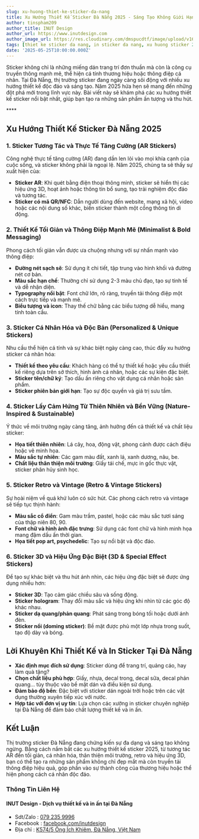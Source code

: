 ```yaml
---
slug: xu-huong-thiet-ke-sticker-da-nang
title: Xu Hướng Thiết Kế Sticker Đà Nẵng 2025 - Sáng Tạo Không Giới Hạn
author: tinspham209
author_title: INUT Design
author_url: https://www.inutdesign.com
author_image_url: https://res.cloudinary.com/dmspucdtf/image/upload/v1663647671/inut/292635797_197003529328579_4330060878795101093_n_bjzhby.jpg
tags: [thiet ke sticker da nang, in sticker da nang, xu huong sticker 2025]
date: '2025-05-25T10:00:00.000Z'
---
```


Sticker không chỉ là những miếng dán trang trí đơn thuần mà còn là công cụ truyền thông mạnh mẽ, thể hiện cá tính thương hiệu hoặc thông điệp cá nhân. Tại Đà Nẵng, thị trường sticker đang ngày càng sôi động với nhiều xu hướng thiết kế độc đáo và sáng tạo. Năm 2025 hứa hẹn sẽ mang đến những đột phá mới trong lĩnh vực này. Bài viết này sẽ khám phá các xu hướng thiết kế sticker nổi bật nhất, giúp bạn tạo ra những sản phẩm ấn tượng và thu hút.

<!-- truncate-->****

<!-- ## Table of contents -->

## Xu Hướng Thiết Kế Sticker Đà Nẵng 2025

### 1. Sticker Tương Tác và Thực Tế Tăng Cường (AR Stickers)

Công nghệ thực tế tăng cường (AR) đang dần len lỏi vào mọi khía cạnh của cuộc sống, và sticker không phải là ngoại lệ. Năm 2025, chúng ta sẽ thấy sự xuất hiện của:

- **Sticker AR**: Khi quét bằng điện thoại thông minh, sticker sẽ hiển thị các hiệu ứng 3D, hoạt ảnh hoặc thông tin bổ sung, tạo trải nghiệm độc đáo và tương tác.
- **Sticker có mã QR/NFC**: Dẫn người dùng đến website, mạng xã hội, video hoặc các nội dung số khác, biến sticker thành một cổng thông tin di động.

### 2. Thiết Kế Tối Giản và Thông Điệp Mạnh Mẽ (Minimalist & Bold Messaging)

Phong cách tối giản vẫn được ưa chuộng nhưng với sự nhấn mạnh vào thông điệp:

- **Đường nét sạch sẽ**: Sử dụng ít chi tiết, tập trung vào hình khối và đường nét cơ bản.
- **Màu sắc hạn chế**: Thường chỉ sử dụng 2-3 màu chủ đạo, tạo sự tinh tế và dễ nhận diện.
- **Typography nổi bật**: Font chữ lớn, rõ ràng, truyền tải thông điệp một cách trực tiếp và mạnh mẽ.
- **Biểu tượng và icon**: Thay thế chữ bằng các biểu tượng dễ hiểu, mang tính toàn cầu.

### 3. Sticker Cá Nhân Hóa và Độc Bản (Personalized & Unique Stickers)

Nhu cầu thể hiện cá tính và sự khác biệt ngày càng cao, thúc đẩy xu hướng sticker cá nhân hóa:

- **Thiết kế theo yêu cầu**: Khách hàng có thể tự thiết kế hoặc yêu cầu thiết kế riêng dựa trên sở thích, hình ảnh cá nhân, hoặc các sự kiện đặc biệt.
- **Sticker tên/chữ ký**: Tạo dấu ấn riêng cho vật dụng cá nhân hoặc sản phẩm.
- **Sticker phiên bản giới hạn**: Tạo sự độc quyền và giá trị sưu tầm.

### 4. Sticker Lấy Cảm Hứng Từ Thiên Nhiên và Bền Vững (Nature-Inspired & Sustainable)

Ý thức về môi trường ngày càng tăng, ảnh hưởng đến cả thiết kế và chất liệu sticker:

- **Họa tiết thiên nhiên**: Lá cây, hoa, động vật, phong cảnh được cách điệu hoặc vẽ minh họa.
- **Màu sắc tự nhiên**: Các gam màu đất, xanh lá, xanh dương, nâu, be.
- **Chất liệu thân thiện môi trường**: Giấy tái chế, mực in gốc thực vật, sticker phân hủy sinh học.

### 5. Sticker Retro và Vintage (Retro & Vintage Stickers)

Sự hoài niệm về quá khứ luôn có sức hút. Các phong cách retro và vintage sẽ tiếp tục thịnh hành:

- **Màu sắc cổ điển**: Gam màu trầm, pastel, hoặc các màu sắc tươi sáng của thập niên 80, 90.
- **Font chữ và hình ảnh đặc trưng**: Sử dụng các font chữ và hình minh họa mang đậm dấu ấn thời gian.
- **Họa tiết pop art, psychedelic**: Tạo sự nổi bật và độc đáo.

### 6. Sticker 3D và Hiệu Ứng Đặc Biệt (3D & Special Effect Stickers)

Để tạo sự khác biệt và thu hút ánh nhìn, các hiệu ứng đặc biệt sẽ được ứng dụng nhiều hơn:

- **Sticker 3D**: Tạo cảm giác chiều sâu và sống động.
- **Sticker hologram**: Thay đổi màu sắc và hiệu ứng khi nhìn từ các góc độ khác nhau.
- **Sticker dạ quang/phản quang**: Phát sáng trong bóng tối hoặc dưới ánh đèn.
- **Sticker nổi (doming sticker)**: Bề mặt được phủ một lớp nhựa trong suốt, tạo độ dày và bóng.

## Lời Khuyên Khi Thiết Kế và In Sticker Tại Đà Nẵng

- **Xác định mục đích sử dụng**: Sticker dùng để trang trí, quảng cáo, hay làm quà tặng?
- **Chọn chất liệu phù hợp**: Giấy, nhựa, decal trong, decal sữa, decal phản quang... tùy thuộc vào bề mặt dán và điều kiện sử dụng.
- **Đảm bảo độ bền**: Đặc biệt với sticker dán ngoài trời hoặc trên các vật dụng thường xuyên tiếp xúc với nước.
- **Hợp tác với đơn vị uy tín**: Lựa chọn các xưởng in sticker chuyên nghiệp tại Đà Nẵng để đảm bảo chất lượng thiết kế và in ấn.

## Kết Luận

Thị trường sticker Đà Nẵng đang chứng kiến sự đa dạng và sáng tạo không ngừng. Bằng cách nắm bắt các xu hướng thiết kế sticker 2025, từ tương tác AR đến tối giản, cá nhân hóa, thân thiện môi trường, retro và hiệu ứng 3D, bạn có thể tạo ra những sản phẩm không chỉ đẹp mắt mà còn truyền tải thông điệp hiệu quả, góp phần vào sự thành công của thương hiệu hoặc thể hiện phong cách cá nhân độc đáo.

### Thông Tin Liên Hệ

#### INUT Design - Dịch vụ thiết kế và in ấn tại Đà Nẵng
- Sdt/Zalo : [079 235 9996](tel:0792359996)
- Facebook : [facebook.com/inutdesign](https://www.facebook.com/inutdesign)
- Địa chỉ : [K574/5 Ông Ích Khiêm, Đà Nẵng, Việt Nam](https://maps.app.goo.gl/dAdKSbnBEvarx6LK8)